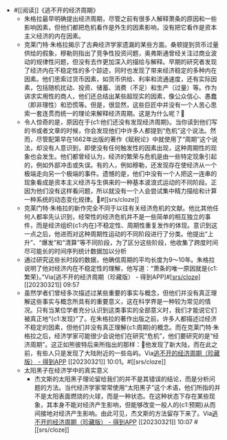 - #[[阅读]]《逃不开的经济周期》
    - 朱格拉最早明确提出经济周期，尽管之前有很多人解释萧条的原因和一些影响因素，但他们都把危机看作是外生的因素影响，没有把它看作是资本主义经济的内在因素。
    - 克莱门特·朱格拉揭示了古典经济学家遗漏的某些方面。桑顿提到货币过量供给的假象，穆勒则指出了竞争性投资问题，奥弗斯通曾经关注过商业波动的规律性问题，但没有去作更加深入的描绘与解释。早期的研究者发现了经济内在不稳定性的多个踪迹，同时也发现了带来经济稳定的多种内在因素。他们思索过货币因素，如货币供给、利率和流通速度，还有实际因素，包括随机扰动、投资、储蓄、消费（不足）和生产（过量）等。作为讲求实用性的商人，他们还总结出某些超现实的因素，像公众信心、愚蠢（即非理性）和恐慌等。但是，很显然，这些巨匠中并没有一个人苦心思索一套连贯而统一的理论来解释经济周期。这是为什么呢？🌱
    - 令人惊奇的是，原因在于{c1:他们还没有发现经济周期}。当你读到他们写的书或者文章的时候，你会发现他们中许多人都提到“危机”这个说法。然而，尽管配第早在1662年出版的著作《赋税论》中就使用了“周期”这个说法，却没有人意识到，即使没有任何触发性的因素出现，这种周期性的现象也会发生。他们都曾经认为，经济的繁荣与危机是由一些特定现象引起的，例如外部冲击或失误。有的人，例如穆勒，还发现存在使经济从一个极端走向另一个极端的事件。遗憾的是，他们中没有一个人把这一连串的现象看成是资本主义经济与生俱来的一种基本波浪式运动的不同阶段。正因为他们没有这样看问题，所以就没有一个人会尝试集中精力描绘和计算一种系统的动态变化规律。🌱#[[srs/cloze]]
    - 克莱门特·朱格拉的新作完全不同于以往有关经济危机的文献。他比其他任何人都率先认识到，经常性的经济危机并不是一些简单的相互独立的事件，而是经济组织{c1:内在}不稳定性、周期性重复发作的体现。意识到这一点之后，他进而对这种周期性运动的不同阶段进行了分类。他提出“上升”、“爆发”和“清算”等不同阶段，为了区分这些阶段，他收集了跨度时间尽可能长的时间序列统计数据加以分析
    - 通过研究这些长时段的数据，他确信周期的平均长度为9～10年。朱格拉说明了他对经济内在不稳定性的理解，他写道：“萧条的唯一原因就是{c1:繁荣}。”Via[逃不开的经济周期（珍藏版） - 得到APP]#[[srs/cloze]](https://www.dedao.cn/ebook/reader?id=z4R9BQ7pP4ZEaXYkx8KvRdljeyqo608dgN01m2bMAO9NnDL7gBGQr5VzJqrvmEVN) [[20230321]] 09:57
    - 虽然学者们曾经多次描述过某些重要的事实与概念，但他们并没有真正理解这些事实与概念所具有的重要意义，这在科学界是一种较为常见的情况。只有当某位学者充分认识到这类事实的全部意义时，我们才能说它们被真正地“{c1:发现}”了。在朱格拉的著作出版之前，许多人都描述过经济不稳定的因素，但他们并没有真正理解{c1:周期}的概念。而在克莱门特·朱格拉之后，经济学家可能很少会说他们在研究“危机”，他们要研究的是“经济周期”。这正如熊彼特后来所指出的那样：🌱他发现了新大陆，而在此之前，有些人只是发现了大陆附近的一些岛屿。Via[逃不开的经济周期（珍藏版） - 得到APP](https://www.dedao.cn/ebook/reader?id=z4R9BQ7pP4ZEaXYkx8KvRdljeyqo608dgN01m2bMAO9NnDL7gBGQr5VzJqrvmEVN) [[20230321]] 10:01。#[[srs/cloze]]
    - 太阳黑子在经济学中的真实意义
        - 杰文斯的太阳黑子理论留给我们的并不是其错误的结论，而是分析问题的方法。当代经济学家常常使用“太阳黑子”这个术语，他们所指的并不是太阳表面燃烧的火球，而是一种状态。在这种状态下存在某些现象，其本身不能对经济产生影响，但能够改变一般人的{c1:预期}从而间接地对经济产生影响。由此可见，杰文斯的方法留存下来了。Via[逃不开的经济周期（珍藏版） - 得到APP](https://www.dedao.cn/ebook/reader?id=z4R9BQ7pP4ZEaXYkx8KvRdljeyqo608dgN01m2bMAO9NnDL7gBGQr5VzJqrvmEVN) [[20230321]] 10:07 #[[srs/cloze]]

